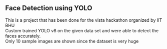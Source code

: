 ## Face Detection using YOLO
This is a project that has been done for the vista hackathon organized by IIT BHU
<br>
Custom trained YOLO v8 on the given data set and were able to detect the faces accurately.<br>
Only 10 sample images are shown since the dataset is very huge
